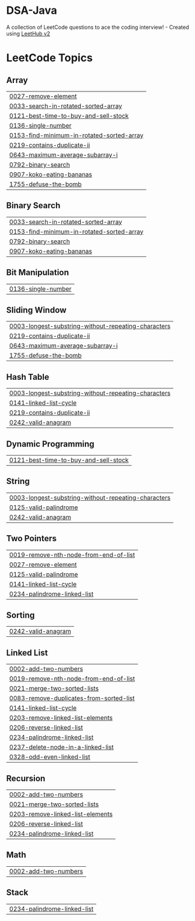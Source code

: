 # DSA-Java
A collection of LeetCode questions to ace the coding interview! - Created using [LeetHub v2](https://github.com/arunbhardwaj/LeetHub-2.0)

<!---LeetCode Topics Start-->
# LeetCode Topics
## Array
|  |
| ------- |
| [0027-remove-element](https://github.com/Vivekkalmorge/DSA-Java/tree/master/0027-remove-element) |
| [0033-search-in-rotated-sorted-array](https://github.com/Vivekkalmorge/DSA-Java/tree/master/0033-search-in-rotated-sorted-array) |
| [0121-best-time-to-buy-and-sell-stock](https://github.com/Vivekkalmorge/DSA-Java/tree/master/0121-best-time-to-buy-and-sell-stock) |
| [0136-single-number](https://github.com/Vivekkalmorge/DSA-Java/tree/master/0136-single-number) |
| [0153-find-minimum-in-rotated-sorted-array](https://github.com/Vivekkalmorge/DSA-Java/tree/master/0153-find-minimum-in-rotated-sorted-array) |
| [0219-contains-duplicate-ii](https://github.com/Vivekkalmorge/DSA-Java/tree/master/0219-contains-duplicate-ii) |
| [0643-maximum-average-subarray-i](https://github.com/Vivekkalmorge/DSA-Java/tree/master/0643-maximum-average-subarray-i) |
| [0792-binary-search](https://github.com/Vivekkalmorge/DSA-Java/tree/master/0792-binary-search) |
| [0907-koko-eating-bananas](https://github.com/Vivekkalmorge/DSA-Java/tree/master/0907-koko-eating-bananas) |
| [1755-defuse-the-bomb](https://github.com/Vivekkalmorge/DSA-Java/tree/master/1755-defuse-the-bomb) |
## Binary Search
|  |
| ------- |
| [0033-search-in-rotated-sorted-array](https://github.com/Vivekkalmorge/DSA-Java/tree/master/0033-search-in-rotated-sorted-array) |
| [0153-find-minimum-in-rotated-sorted-array](https://github.com/Vivekkalmorge/DSA-Java/tree/master/0153-find-minimum-in-rotated-sorted-array) |
| [0792-binary-search](https://github.com/Vivekkalmorge/DSA-Java/tree/master/0792-binary-search) |
| [0907-koko-eating-bananas](https://github.com/Vivekkalmorge/DSA-Java/tree/master/0907-koko-eating-bananas) |
## Bit Manipulation
|  |
| ------- |
| [0136-single-number](https://github.com/Vivekkalmorge/DSA-Java/tree/master/0136-single-number) |
## Sliding Window
|  |
| ------- |
| [0003-longest-substring-without-repeating-characters](https://github.com/Vivekkalmorge/DSA-Java/tree/master/0003-longest-substring-without-repeating-characters) |
| [0219-contains-duplicate-ii](https://github.com/Vivekkalmorge/DSA-Java/tree/master/0219-contains-duplicate-ii) |
| [0643-maximum-average-subarray-i](https://github.com/Vivekkalmorge/DSA-Java/tree/master/0643-maximum-average-subarray-i) |
| [1755-defuse-the-bomb](https://github.com/Vivekkalmorge/DSA-Java/tree/master/1755-defuse-the-bomb) |
## Hash Table
|  |
| ------- |
| [0003-longest-substring-without-repeating-characters](https://github.com/Vivekkalmorge/DSA-Java/tree/master/0003-longest-substring-without-repeating-characters) |
| [0141-linked-list-cycle](https://github.com/Vivekkalmorge/DSA-Java/tree/master/0141-linked-list-cycle) |
| [0219-contains-duplicate-ii](https://github.com/Vivekkalmorge/DSA-Java/tree/master/0219-contains-duplicate-ii) |
| [0242-valid-anagram](https://github.com/Vivekkalmorge/DSA-Java/tree/master/0242-valid-anagram) |
## Dynamic Programming
|  |
| ------- |
| [0121-best-time-to-buy-and-sell-stock](https://github.com/Vivekkalmorge/DSA-Java/tree/master/0121-best-time-to-buy-and-sell-stock) |
## String
|  |
| ------- |
| [0003-longest-substring-without-repeating-characters](https://github.com/Vivekkalmorge/DSA-Java/tree/master/0003-longest-substring-without-repeating-characters) |
| [0125-valid-palindrome](https://github.com/Vivekkalmorge/DSA-Java/tree/master/0125-valid-palindrome) |
| [0242-valid-anagram](https://github.com/Vivekkalmorge/DSA-Java/tree/master/0242-valid-anagram) |
## Two Pointers
|  |
| ------- |
| [0019-remove-nth-node-from-end-of-list](https://github.com/Vivekkalmorge/DSA-Java/tree/master/0019-remove-nth-node-from-end-of-list) |
| [0027-remove-element](https://github.com/Vivekkalmorge/DSA-Java/tree/master/0027-remove-element) |
| [0125-valid-palindrome](https://github.com/Vivekkalmorge/DSA-Java/tree/master/0125-valid-palindrome) |
| [0141-linked-list-cycle](https://github.com/Vivekkalmorge/DSA-Java/tree/master/0141-linked-list-cycle) |
| [0234-palindrome-linked-list](https://github.com/Vivekkalmorge/DSA-Java/tree/master/0234-palindrome-linked-list) |
## Sorting
|  |
| ------- |
| [0242-valid-anagram](https://github.com/Vivekkalmorge/DSA-Java/tree/master/0242-valid-anagram) |
## Linked List
|  |
| ------- |
| [0002-add-two-numbers](https://github.com/Vivekkalmorge/DSA-Java/tree/master/0002-add-two-numbers) |
| [0019-remove-nth-node-from-end-of-list](https://github.com/Vivekkalmorge/DSA-Java/tree/master/0019-remove-nth-node-from-end-of-list) |
| [0021-merge-two-sorted-lists](https://github.com/Vivekkalmorge/DSA-Java/tree/master/0021-merge-two-sorted-lists) |
| [0083-remove-duplicates-from-sorted-list](https://github.com/Vivekkalmorge/DSA-Java/tree/master/0083-remove-duplicates-from-sorted-list) |
| [0141-linked-list-cycle](https://github.com/Vivekkalmorge/DSA-Java/tree/master/0141-linked-list-cycle) |
| [0203-remove-linked-list-elements](https://github.com/Vivekkalmorge/DSA-Java/tree/master/0203-remove-linked-list-elements) |
| [0206-reverse-linked-list](https://github.com/Vivekkalmorge/DSA-Java/tree/master/0206-reverse-linked-list) |
| [0234-palindrome-linked-list](https://github.com/Vivekkalmorge/DSA-Java/tree/master/0234-palindrome-linked-list) |
| [0237-delete-node-in-a-linked-list](https://github.com/Vivekkalmorge/DSA-Java/tree/master/0237-delete-node-in-a-linked-list) |
| [0328-odd-even-linked-list](https://github.com/Vivekkalmorge/DSA-Java/tree/master/0328-odd-even-linked-list) |
## Recursion
|  |
| ------- |
| [0002-add-two-numbers](https://github.com/Vivekkalmorge/DSA-Java/tree/master/0002-add-two-numbers) |
| [0021-merge-two-sorted-lists](https://github.com/Vivekkalmorge/DSA-Java/tree/master/0021-merge-two-sorted-lists) |
| [0203-remove-linked-list-elements](https://github.com/Vivekkalmorge/DSA-Java/tree/master/0203-remove-linked-list-elements) |
| [0206-reverse-linked-list](https://github.com/Vivekkalmorge/DSA-Java/tree/master/0206-reverse-linked-list) |
| [0234-palindrome-linked-list](https://github.com/Vivekkalmorge/DSA-Java/tree/master/0234-palindrome-linked-list) |
## Math
|  |
| ------- |
| [0002-add-two-numbers](https://github.com/Vivekkalmorge/DSA-Java/tree/master/0002-add-two-numbers) |
## Stack
|  |
| ------- |
| [0234-palindrome-linked-list](https://github.com/Vivekkalmorge/DSA-Java/tree/master/0234-palindrome-linked-list) |
<!---LeetCode Topics End-->
